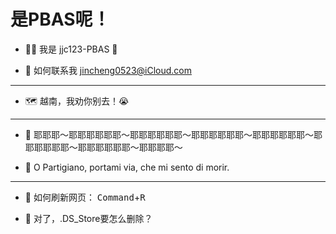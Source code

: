 # 是PBAS呢！

- ✋🏻 我是 jjc123-PBAS 🍥

- 📮 如何联系我 jincheng0523@iCloud.com

---

- 🗺 越南，我劝你别去！😭

---

- 🎵 耶耶耶～耶耶耶耶耶耶～耶耶耶耶耶耶～耶耶耶耶耶耶～耶耶耶耶耶耶～耶耶耶耶耶耶～耶耶耶耶耶耶～耶耶耶耶～

- 🎵 O Partigiano, portami via, che mi sento di morir. 

---

- 🤗 如何刷新网页： <kbd>Command</kbd>+<kbd>R</kbd>

- 🤗 对了，.DS_Store要怎么删除？



<!---
jjc123-PBAS/jjc123-PBAS is a ✨ special ✨ repository because its `README.md` (this file) appears on your GitHub profile.
You can click the Preview link to take a look at your changes.

OPartigiano, portaMiVia, OBellaCiao! BellaCiao! BellaCiao! CiaoCiao! 
--->

